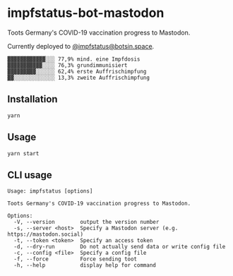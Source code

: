 # impfstatus-bot-mastodon

Toots Germany's COVID-19 vaccination progress to Mastodon.

Currently deployed to [@impfstatus@botsin.space](https://botsin.space/@impfstatus).

```
▓▓▓▓▓▓▓▓▓▓▓▓░░░ 77,9% mind. eine Impfdosis
▓▓▓▓▓▓▓▓▓▓▓░░░░ 76,3% grundimmunisiert
▓▓▓▓▓▓▓▓▓░░░░░░ 62,4% erste Auffrischimpfung
▓▓░░░░░░░░░░░░░ 13,3% zweite Auffrischimpfung
```

## Installation

```
yarn
```

## Usage

```
yarn start
```

## CLI usage

```
Usage: impfstatus [options]

Toots Germany's COVID-19 vaccination progress to Mastodon.

Options:
  -V, --version        output the version number
  -s, --server <host>  Specify a Mastodon server (e.g. https://mastodon.social)
  -t, --token <token>  Specify an access token
  -d, --dry-run        Do not actually send data or write config file
  -c, --config <file>  Specify a config file
  -f, --force          Force sending toot
  -h, --help           display help for command
```
